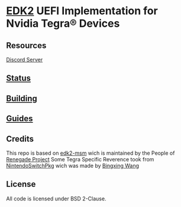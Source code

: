 # [EDK2](https://github.com/tianocore/tianocore.github.io/wiki/EDK-II) UEFI Implementation for Nvidia Tegra® Devices

<!-- ![Banner](https://github.com/Robotix22/EDK2-Tegra/blob/main/Pictures/Banner.png) -->

## Resources

[Discord Server](https://discord.gg/Dx2QgMx7Sv)

## [Status](https://github.com/Robotix22/EDK2-Tegra/blob/main/Status.md)

## [Building](https://github.com/Robotix22/EDK2-Tegra/blob/main/Building.md)

## [Guides](https://github.com/Robotix22/UEFI-Guides/blob/main/EDK2-Tegra/README.md)

## Credits

This repo is based on [edk2-msm](https://github.com/edk2-porting/edk2-msm) wich is maintained by the People of [Renegade Project](https://github.com/edk2-porting)
Some Tegra Specific Reverence took from [NintendoSwitchPkg](https://github.com/imbushuo/NintendoSwitchPkg) wich was made by [Bingxing Wang](https://github.com/imbushuo)

## License

All code is licensed under BSD 2-Clause.
